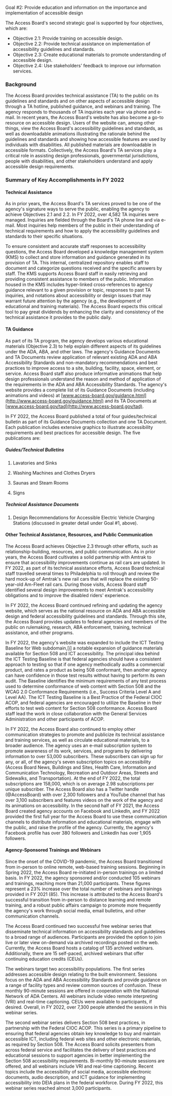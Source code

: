 Goal #2: Provide education and information on the importance and implementation of accessible design

The Access Board's second strategic goal is supported by four objectives, which are:

- Objective 2.1: Provide training on accessible design.
- Objective 2.2: Provide technical assistance on implementation of accessibility guidelines and standards.
- Objective 2.3: Create educational materials to promote understanding of accessible design.
- Objective 2.4: Use stakeholders' feedback to improve our information services.

### Background

The Access Board provides technical assistance (TA) to the public on its guidelines and standards and on other aspects of accessible design through a TA hotline, published guidance, and webinars and training. The agency responds to thousands of TA inquiries each year via phone and e-mail. In recent years, the Access Board's website has also become a go-to resource on accessible design. Users of the website can, among other things, view the Access Board's accessibility guidelines and standards, as well as downloadable animations illustrating the rationale behind the guidelines and standards and showing how accessible features are used by individuals with disabilities. All published materials are downloadable in accessible formats. Collectively, the Access Board's TA services play a critical role in assisting design professionals, governmental jurisdictions, people with disabilities, and other stakeholders understand and apply accessible design requirements.

### Summary of Key Accomplishments in FY 2022

#### Technical Assistance

As in prior years, the Access Board's TA services proved to be one of the agency's signature ways to serve the public, enabling the agency to achieve Objectives 2.1 and 2.2. In FY 2022, over 4,582 TA inquiries were managed. Inquiries are fielded through the Board's TA phone line and via e-mail. Most inquiries help members of the public in their understanding of technical requirements and how to apply the accessibility guidelines and standards to their specific situations.

To ensure consistent and accurate staff responses to accessibility questions, the Access Board developed a knowledge management system (KMS) to collect and store information and guidance generated in its provision of TA. This internal, centralized repository enables staff to document and categorize questions received and the specific answers by staff. The KMS supports Access Board staff in easily retrieving and providing consistent assistance to members of the public. Information housed in the KMS includes hyper-linked cross-references to agency guidance relevant to a given provision or topic, responses to past TA inquiries, and notations about accessibility or design issues that may warrant future attention by the agency (e.g., the development of educational and training materials). The Access Board expects this critical tool to pay great dividends by enhancing the clarity and consistency of the technical assistance it provides to the public daily.

#### TA Guidance

As part of its TA program, the agency develops various educational materials (Objective 2.3) to help explain different aspects of its guidelines under the ADA, ABA, and other laws. The agency's Guidance Documents and TA Documents review application of relevant existing ADA and ABA Accessibility Standards and non-mandatory recommendations and best practices to improve access to a site, building, facility, space, element, or service. Access Board staff also produce informative animations that help design professionals understand the reason and method of application of the requirements in the ADA and ABA Accessibility Standards. The agency's website provides a complete list of its Guidance Documents (including animations and videos) at [www.access-board.gov/guidance.html](http://www.access-board.gov/guidance.html) and its TA Documents at [www.access-board.gov/tad](http://www.access-board.gov/tad).

In FY 2022, the Access Board published a total of four guides/technical bulletin as part of its Guidance Documents collection and one TA Document. Each publication includes extensive graphics to illustrate accessibility requirements and best practices for accessible design. The five publications are:

##### Guides/Technical Bulletins

1. Lavatories and Sinks

2. Washing Machines and Clothes Dryers

3. Saunas and Steam Rooms

4. Signs

##### Technical Assistance Documents

1. Design Recommendations for Accessible Electric Vehicle Charging Stations (discussed in greater detail under Goal #1, above).

#### Other Technical Assistance, Resources, and Public Communication

The Access Board achieves Objective 2.3 through other efforts, such as relationship-building, resources, and public communication. As in prior years, the Access Board cultivates a solid partnership with Amtrak to ensure that accessibility improvements continue as rail cars are updated. In FY 2022, as part of its technical assistance efforts, Access Board technical staff travelled several times to Philadelphia to roll through and review the hard mock-up of Amtrak's new rail cars that will replace the existing 50-year-old Am-Fleet rail cars. During those visits, Access Board staff identified several design improvements to meet Amtrak's accessibility obligations and to improve the disabled riders' experience.

In FY 2022, the Access Board continued refining and updating the agency website, which serves as the national resource on ADA and ABA accessible design and federal accessibility guidelines and standards. Through this site, the Access Board provides updates to federal agencies and members of the public on rulemaking, research, ABA enforcement, training, technical assistance, and other programs.

In FY 2022, the agency's website was expanded to include the ICT Testing Baseline for Web subdomain,[[i]](https://usaccessboard.sharepoint.com/sites/OTIS/Shared%20Documents/USAB%20Website/PAR%202022/YE%20PBC%209%20Draft%20PAR%201of2%20narrative.docx#_edn1) a notable expansion of guidance materials available for Section 508 and ICT accessibility. The principal idea behind the ICT Testing Baseline is that federal agencies should have a consistent approach to testing so that if one agency methodically audits a commercial product, and rates a product as being 508 conformant, then another agency can have confidence in those test results without having to perform its own audit. The Baseline identifies the minimum requirements of any test process used to determine conformance of web content with Section 508 and the WCAG 2.0 Conformance Requirements (i.e., Success Criteria Level A and Level AA). The ICT Testing Baseline is a Best Practice of the Federal CIOC ACOP, and federal agencies are encouraged to utilize the Baseline in their efforts to test web content for Section 508 conformance. Access Board staff lead the work in close collaboration with the General Services Administration and other participants of ACOP.

In FY 2022, the Access Board also continued to employ other communication strategies to promote and publicize its technical assistance and training services, as well as circulate educational materials, to a broader audience. The agency uses an e-mail subscription system to promote awareness of its work, services, and programs by delivering information to over 53,000 subscribers. These subscribers can sign up for any, or all, of the agency's seven subscription topics on accessibility (Access Board News, Buildings and Sites, Health Care, Information and Communication Technology, Recreation and Outdoor Areas, Streets and Sidewalks, and Transportation). At the end of FY 2022, the total subscriptions are 158,000, which is on average 2.98 subscriptions per unique subscriber. The Access Board also has a Twitter handle (@AccessBoard) with over 2,300 followers and a YouTube channel that has over 3,100 subscribers and features videos on the work of the agency and its animations on accessibility. In the second half of FY 2021, the Access Board created agency accounts on Facebook and LinkedIn, and FY 2022 provided the first full year for the Access Board to use these communication channels to distribute information and educational materials, engage with the public, and raise the profile of the agency. Currently, the agency's Facebook profile has over 380 followers and LinkedIn has over 1,905 followers.

#### Agency-Sponsored Trainings and Webinars

Since the onset of the COVID-19 pandemic, the Access Board transitioned from in-person to online remote, web-based training sessions. Beginning in Spring 2022, the Access Board re-initiated in-person trainings on a limited basis. In FY 2022, the agency sponsored and/or conducted 105 webinars and trainings, reaching more than 21,000 participants. These figures represent a 23% increase over the total number of webinars and trainings provided in FY 2021 (85). This increase is attributed to the Access Board's successful transition from in-person to distance learning and remote training, and a robust public affairs campaign to promote more frequently the agency's work through social media, email bulletins, and other communication channels.

The Access Board continued two successful free webinar series that disseminate technical information on accessibility standards and guidelines to a broad range of audiences. Participants are provided the option to join live or later view on-demand via archived recordings posted on the web. Currently, the Access Board hosts a catalog of 135 archived webinars. Additionally, there are 15 self-paced, archived webinars that offer continuing education credits (CEUs).

The webinars target two accessibility populations. The first series addresses accessible design relating to the built environment. Sessions focus on the ADA and ABA Accessibility Standards and provide guidance on a range of facility types and review common sources of confusion. These monthly 90-minute sessions are offered in cooperation with the National Network of ADA Centers. All webinars include video remote interpreting (VRI) and real-time captioning. CEUs were available to participants, if desired. Overall, in FY 2022, over 7,300 people attended the sessions in this webinar series.

The second webinar series delivers Section 508 best practices, in partnership with the Federal CIOC ACOP. This series is a primary pipeline to ensuring that federal agencies obtain key knowledge to buy and maintain accessible ICT, including federal web sites and other electronic materials, as required by Section 508. The Access Board solicits presenters from across federal service and facilitates the delivery of best practices and educational sessions to support agencies in better implementing the Section 508 accessibility requirements. Bi-monthly 90-minute sessions are offered, and all webinars include VRI and real-time captioning. Recent topics include the accessibility of social media, accessible electronic documents, audio description, and ICT guidance for implementing accessibility into DEIA plans in the federal workforce. During FY 2022, this webinar series reached almost 3,000 participants.
